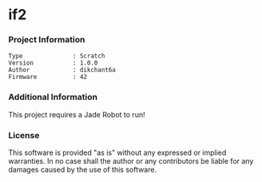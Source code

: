 if2
================



### Project Information
```
Type              : Scratch
Version           : 1.0.0
Author            : dikchant6a
Firmware          : 42
```

### Additional Information
This project requires a Jade Robot to run!

### License
This software is provided "as is" without any expressed or implied warranties.  In no case shall the author or any contributors be liable for any damages caused by the use of this software.

